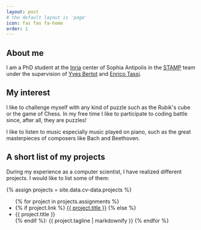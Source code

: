 ```yaml
---
layout: post
# the default layout is 'page'
icon: fas fas fa-home
order: 1
---
```



## About me

I am a PhD student at the
[Inria](https://www.inria.fr/fr/centre-inria-universite-cote-azur) center of
Sophia Antipolis in the [STAMP](https://team.inria.fr/stamp/) team under the
supervision of [Yves Bertot](https://www-sop.inria.fr/members/Yves.Bertot/) and
[Enrico Tassi](https://www-sop.inria.fr/members/Enrico.Tassi/).

## My interest

I like to challenge myself with any kind of puzzle such as the Rubik's cube or
the game of Chess. In my free time I like to participate to coding battle since,
after all, they are puzzles!

I like to listen to music especially music played on piano, such as the great
masterpieces of composers like Bach and Beethoven.


<!-- ## Some words about my research

I am currently studying a new [type class
solver](https://coq.inria.fr/doc/V8.19.0/refman/addendum/type-classes.html)
solver for [Coq](https://github.com/coq/coq) written in
[Elpi](https://github.com/LPCIC/elpi). The principal goal is to provide an
alternative to the original Coq solver that users can easily customize and
adapt to behave as they would expect in their libraries. The main directions of my
research include:

- transposing the unification algorithm of the object language (coq) into the
  meta language (elpi) logic up to $\eta\beta$-equivalence. For instance, given
  two terms of the object language, we aim to transform them into terms of the
  meta language. These second terms can then be unified by the meta
  language providing (if needed) instantiation of unification variables. If the
  unification succeed, the instantiated variables in the meta-language are
  linked to the unification variables of the object language. The substitution
  given to the object language by the meta language is the most general one.
- introducing a static check on instance creation so that some property of the
  class can be verified. For example, if the class should behave as a function,
  the Elpi instance compiler should verify whether the newly created instance still
  guarantees the class to be functional. This feature should inform the user,
  for example, if they are creating an instance overlapping with already existing
  instances
- specializing the program on specific goals so that the specialized version of
  the program cane to solve quickly difficult goals
- *wish:* studying a first-order (or even higher-order) memoization process in the solver so that
  any goal encountered in the current search is stored in a dedicated memory.
  This memory is then used to verify if a new goal has already been seen in a
  previous search, and, if so, the memoisation algorithm should immediately determine
  if that goal has a solution or not. -->

## A short list of my projects

During my experience as a computer scientist, I have realized different
projects. I would like to list some of them:

<style>
  .proj-item p {
    display: contents;
  }
</style>
{% assign projects = site.data.cv-data.projects %}
<ul>
{% for project in projects.assignments %}
    <li class="proj-item">
      {% if project.link %} <a href="{{ project.link }}">{{ project.title }}</a>
      {% else %} <li>{{ project.title }}</li>
      {% endif %}:
      {{ project.tagline | markdownify }}
    </li>
{% endfor %}
</ul>
